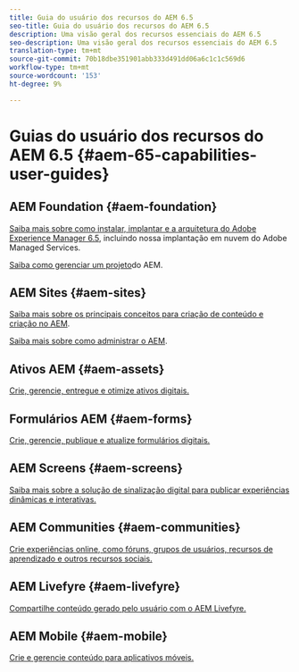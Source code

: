 ```yaml
---
title: Guia do usuário dos recursos do AEM 6.5
seo-title: Guia do usuário dos recursos do AEM 6.5
description: Uma visão geral dos recursos essenciais do AEM 6.5
seo-description: Uma visão geral dos recursos essenciais do AEM 6.5
translation-type: tm+mt
source-git-commit: 70b18dbe351901abb333d491dd06a6c1c1c569d6
workflow-type: tm+mt
source-wordcount: '153'
ht-degree: 9%

---
```



# Guias do usuário dos recursos do AEM 6.5 {#aem-65-capabilities-user-guides}

## AEM Foundation {#aem-foundation}

[Saiba mais sobre como instalar, implantar e a arquitetura do Adobe Experience Manager 6.5](/help/sites-deploying/home.md), incluindo nossa implantação em nuvem do Adobe Managed Services.

[Saiba como gerenciar um projeto](/help/managing/home.md)do AEM.

## AEM Sites {#aem-sites}

[Saiba mais sobre os principais conceitos para criação de conteúdo e criação no AEM](/help/sites-authoring/home.md).

[Saiba mais sobre como administrar o AEM](/help/sites-administering/home.md).

## Ativos AEM {#aem-assets}

[Crie, gerencie, entregue e otimize ativos digitais.](/help/assets/home.md)

## Formulários AEM {#aem-forms}

[Crie, gerencie, publique e atualize formulários digitais.](/help/forms/home.md)

## AEM Screens {#aem-screens}

[Saiba mais sobre a solução de sinalização digital para publicar experiências dinâmicas e interativas.](https://docs.adobe.com/content/help/en/experience-manager-screens/user-guide/aem-screens-introduction.html)

## AEM Communities {#aem-communities}

[Crie experiências online, como fóruns, grupos de usuários, recursos de aprendizado e outros recursos sociais.](/help/communities/home.md)

## AEM Livefyre {#aem-livefyre}

[Compartilhe conteúdo gerado pelo usuário com o AEM Livefyre.](https://docs.adobe.com/content/help/en/livefyre/using/home.html)

## AEM Mobile {#aem-mobile}

[Crie e gerencie conteúdo para aplicativos móveis.](/help/mobile/home.md)

